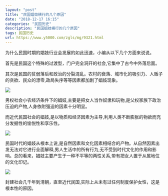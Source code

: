 ```yaml
---
layout: "post"
title: "民国娼妓横行的几个原因"
date: "2018-12-17 16:15"
categories: "民国历史"
description: "民国娼妓横行的几个原因"
tags: 民国历史
url: https://www.y5000.com/zgls/mg/9321.html
---
```






为什么民国时期的娼妓行业会发展的如此迅速，小编从以下几个方面来说说。

首先是民国这个特殊的过渡型，门户完全洞开的社会,它集中了古今中外落后面。

其次是民国的贫弱落后和政治的分裂混乱。农村的衰落、城市化的吸引力、人贩子的贪欲、民众的漂零,政局失序等等因素都加剧了娼妓现象。

![](https://img.y5000.com/uploads/allimg/170105/8-1F105152J9556.jpg)

男权社会小农经济条件下的娼妓,主要是把女人当作奴隶和玩物,是父权家族下政治压迫的产物,人身依附强迫的因素十分明显。

而近代民国社会的娼妓,是以物质和经济因素为主导,利用人类不断膨胀的物欲而充分发掘性的愉悦性和享乐性。

![](https://img.y5000.com/uploads/allimg/170105/8-1F105152J2b2.jpg)

民国时代的娼妓从根本上说,是自然因素和文化因素相结合的产物。从自然因素出发无法对它进行全面解释,男人生活中的所有行为,无不受到时代文化的作用和影响。总的看来，娼妓主要产生于一种不平等的两性关系,带有把女人置于从属地位的文化印记。

![](https://img.y5000.com/uploads/allimg/170105/8-1F105152H5134.jpg)

封建社会几千年到清朝，直至近代民国,实际上从未有过任何制度保护女性，这是根本性的原因。
